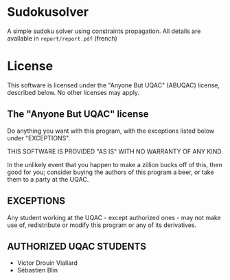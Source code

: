# Sudokusolver

A simple sudoku solver using constraints propagation. All details are available in `report/report.pdf` (french)

# License

This software is licensed under the "Anyone But UQAC" (ABUQAC) license, described below. No other licenses may apply.

## The "Anyone But UQAC" license

Do anything you want with this program, with the exceptions listed below under "EXCEPTIONS".

THIS SOFTWARE IS PROVIDED "AS IS" WITH NO WARRANTY OF ANY KIND.

In the unlikely event that you happen to make a zillion bucks off of this, then good for you; consider buying the authors of this program a beer, or take them to a party at the UQAC.

## EXCEPTIONS

Any student working at the UQAC - except authorized ones - may not make use of, redistribute or modify this program or any of its derivatives.

## AUTHORIZED UQAC STUDENTS

+ Victor Drouin Viallard
+ Sébastien Blin
